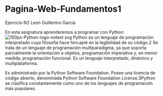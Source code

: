 # Pagina-Web-Fundamentos1
Ejercicio N2
Leon Guillermo Garcia

En esta asignatura aprenderemos a programar con Python:
![150px-Python-logo-notext svg](https://user-images.githubusercontent.com/46096370/134537650-0ea699fa-749f-4051-98b6-f9cdec6b7663.png)
Python es un lenguaje de programación interpretado cuya filosofía hace hincapié en la legibilidad de su código.2​ Se trata de un lenguaje de programación multiparadigma, ya que soporta parcialmente la orientación a objetos, programación imperativa y, en menor medida, programación funcional. Es un lenguaje interpretado, dinámico y multiplataforma.

Es administrado por la Python Software Foundation. Posee una licencia de código abierto, denominada Python Software Foundation License.3​ Python se clasifica constantemente como uno de los lenguajes de programación más populares.
